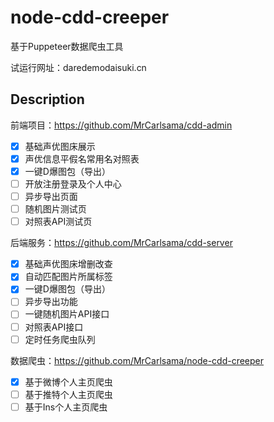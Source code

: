 # node-cdd-creeper

基于Puppeteer数据爬虫工具

试运行网址：daredemodaisuki.cn

## Description

前端项目：https://github.com/MrCarlsama/cdd-admin

- [x] 基础声优图床展示
- [x] 声优信息平假名常用名对照表
- [x] 一键D爆图包（导出）
- [ ] 开放注册登录及个人中心
- [ ] 异步导出页面
- [ ] 随机图片测试页
- [ ] 对照表API测试页

后端服务：https://github.com/MrCarlsama/cdd-server

- [x] 基础声优图床增删改查
- [x] 自动匹配图片所属标签
- [x] 一键D爆图包（导出）
- [ ] 异步导出功能
- [ ] 一键随机图片API接口
- [ ] 对照表API接口
- [ ] 定时任务爬虫队列

数据爬虫：https://github.com/MrCarlsama/node-cdd-creeper

- [x] 基于微博个人主页爬虫
- [ ] 基于推特个人主页爬虫
- [ ] 基于Ins个人主页爬虫
